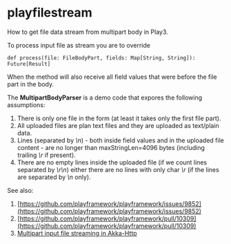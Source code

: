 # playfilestream

How to get file data stream from multipart body in Play3.

To process input file as stream you are to override

```
def process(file: FileBodyPart, fields: Map[String, String]): Future[Result]
```

When the method will also receive all field values that were before the file part in the body.


The **MultipartBodyParser** is a demo code that expores the following assumptions:

1. There is only one file in the form (at least it takes only the first file part).
2. All uploaded files are plan text files and they are uploaded as text/plain data.
3. Lines (separated by *\n*) - both inside field values and in the uploaded file content - are no longer than maxStringLen=4096 bytes (including trailing *\r* if present).
4. There are no empty lines inside the uploaded file (if we count lines separated by *\r\n*) either there are no lines with only char *\r* (if the lines are separated by *\n* only).

See also:

1. [https://github.com/playframework/playframework/issues/9852](https://github.com/playframework/playframework/issues/9852)
2. [https://github.com/playframework/playframework/pull/10309](https://github.com/playframework/playframework/pull/10309)
3. [Multipart input file streaming in Akka-Http](https://github.com/shestero/formfile)
